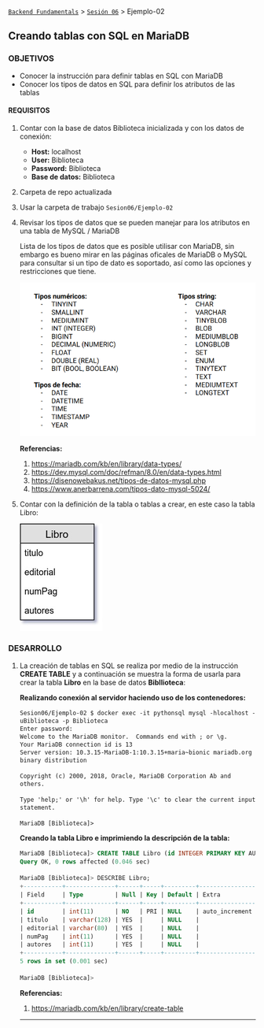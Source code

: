 [`Backend Fundamentals`](../Readme.md) > [`Sesión 06`](../Readme.md) > Ejemplo-02
## Creando tablas con SQL en MariaDB

### OBJETIVOS
- Conocer la instrucción para definir tablas en SQL con MariaDB
- Conocer los tipos de datos en SQL para definir los atributos de las tablas

#### REQUISITOS
1. Contar con la base de datos Biblioteca inicializada y con los datos de conexión:

   - __Host:__ localhost
   - __User:__ Biblioteca
   - __Password:__ Biblioteca
   - __Base de datos:__ Biblioteca

1. Carpeta de repo actualizada
1. Usar la carpeta de trabajo `Sesion06/Ejemplo-02`
1. Revisar los tipos de datos que se pueden manejar para los atributos en una tabla de MySQL / MariaDB

   Lista de los tipos de datos que es posible utilisar con MariaDB, sin embargo es bueno mirar en las páginas oficales de MariaDB o MySQL para consultar si un tipo de dato es soportado, así como las opciones y restricciones que tiene.

   ![Lista de tipos de datos](assets/tipos-de-datos.png)

   __Referencias:__
   1. https://mariadb.com/kb/en/library/data-types/
   1. https://dev.mysql.com/doc/refman/8.0/en/data-types.html
   1. https://disenowebakus.net/tipos-de-datos-mysql.php
   1. https://www.anerbarrena.com/tipos-dato-mysql-5024/

1. Contar con la definición de la tabla o tablas a crear, en este caso la tabla Libro:

   ![Tabla Libro](assets/tabla-libro.jpg)

### DESARROLLO
1. La creación de tablas en SQL se realiza por medio de la instrucción __CREATE TABLE__ y a continuación se muestra la forma de usarla para crear la tabla __Libro__ en la base de datos __Bibllioteca__:

   __Realizando conexión al servidor haciendo uso de los contenedores:__

   ```console
   Sesion06/Ejemplo-02 $ docker exec -it pythonsql mysql -hlocalhost -uBiblioteca -p Biblioteca
   Enter password:
   Welcome to the MariaDB monitor.  Commands end with ; or \g.
   Your MariaDB connection id is 13
   Server version: 10.3.15-MariaDB-1:10.3.15+maria~bionic mariadb.org binary distribution

   Copyright (c) 2000, 2018, Oracle, MariaDB Corporation Ab and others.

   Type 'help;' or '\h' for help. Type '\c' to clear the current input statement.

   MariaDB [Biblioteca]>
   ```

   __Creando la tabla Libro e imprimiendo la descripción de la tabla:__
   ```sql
   MariaDB [Biblioteca]> CREATE TABLE Libro (id INTEGER PRIMARY KEY AUTO_INCREMENT, titulo VARCHAR(128), editorial VARCHAR(80), numPag INT, autores INT);
   Query OK, 0 rows affected (0.046 sec)

   MariaDB [Biblioteca]> DESCRIBE Libro;
   +-----------+--------------+------+-----+---------+----------------+
   | Field     | Type         | Null | Key | Default | Extra          |
   +-----------+--------------+------+-----+---------+----------------+
   | id        | int(11)      | NO   | PRI | NULL    | auto_increment |
   | titulo    | varchar(128) | YES  |     | NULL    |                |
   | editorial | varchar(80)  | YES  |     | NULL    |                |
   | numPag    | int(11)      | YES  |     | NULL    |                |
   | autores   | int(11)      | YES  |     | NULL    |                |
   +-----------+--------------+------+-----+---------+----------------+
   5 rows in set (0.001 sec)

   MariaDB [Biblioteca]>
   ```

   __Referencias:__
   1. https://mariadb.com/kb/en/library/create-table
   ***
